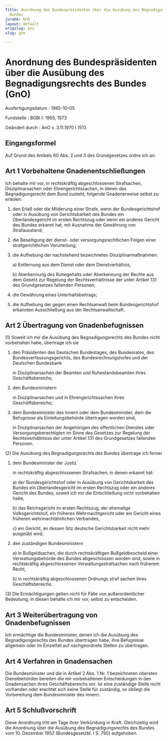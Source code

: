 ```yaml
---
Title: Anordnung des Bundespräsidenten über die Ausübung des Begnadigungsrechts des
  Bundes
jurabk: GnO
layout: default
origslug: gno
slug: gno

---
```


# Anordnung des Bundespräsidenten über die Ausübung des Begnadigungsrechts des Bundes (GnO)

Ausfertigungsdatum
:   1965-10-05

Fundstelle
:   BGBl I: 1965, 1573

Geändert durch
:   AnO v. 3.11.1970 I 1513


## Eingangsformel

Auf Grund des Artikels 60 Abs. 2 und 3 des Grundgesetzes ordne ich an:


## Art 1 Vorbehaltene Gnadenentschließungen

Ich behalte mir vor, in rechtskräftig abgeschlossenen Strafsachen, Disziplinarsachen oder Ehrengerichtssachen, in denen das Begnadigungsrecht dem Bund zusteht, folgende Gnadenerweise selbst zu erteilen:

1.  den Erlaß oder die Milderung einer Strafe, wenn der Bundesgerichtshof oder in Ausübung von Gerichtsbarkeit des Bundes ein Oberlandesgericht im ersten Rechtszug oder wenn ein anderes Gericht des Bundes erkannt hat, mit Ausnahme der Gewährung von Strafausstand;


2.  die Beseitigung der dienst- oder versorgungsrechtlichen Folgen einer strafgerichtlichen Verurteilung;


3.  die Aufhebung der nachstehend bezeichneten Disziplinarmaßnahmen:

    a)  Entfernung aus dem Dienst oder dem Dienstverhältnis,


    b)  Aberkennung des Ruhegehalts oder Aberkennung der Rechte aus dem Gesetz zur Regelung der Rechtsverhältnisse der unter Artikel 131 des Grundgesetzes fallenden Personen;





4.  die Gewährung eines Unterhaltsbeitrags;


5.  die Aufhebung der gegen einen Rechtsanwalt beim Bundesgerichtshof erkannten Ausschließung aus der Rechtsanwaltschaft.





## Art 2 Übertragung von Gnadenbefugnissen

(1) Soweit ich mir die Ausübung des Begnadigungsrechts des Bundes nicht vorbehalten habe, übertrage ich sie

1.  den Präsidenten des Deutschen Bundestages, des Bundesrates, des Bundesverfassungsgerichts, des Bundesrechnungshofes und der Deutschen Bundesbank

    in Disziplinarsachen der Beamten und Ruhestandsbeamten ihres Geschäftsbereichs;


2.  den Bundesministern

    in Disziplinarsachen und in Ehrengerichtssachen ihres Geschäftsbereichs;


3.  dem Bundesminister des Innern oder dem Bundesminister, dem die Befugnisse als Einleitungsbehörde übertragen worden sind,

    in Disziplinarsachen der Angehörigen des öffentlichen Dienstes oder Versorgungsberechtigten im Sinne des Gesetzes zur Regelung der Rechtsverhältnisse der unter Artikel 131 des Grundgesetzes fallenden Personen.




(2) Die Ausübung des Begnadigungsrechts des Bundes übertrage ich ferner

1.  dem Bundesminister der Justiz

    in rechtskräftig abgeschlossenen Strafsachen, in denen erkannt hat:

    a)  der Bundesgerichtshof oder in Ausübung von Gerichtsbarkeit des Bundes ein Oberlandesgericht im ersten Rechtszug oder ein anderes Gericht des Bundes, soweit ich mir die Entschließung nicht vorbehalten habe,


    b)  das Reichsgericht im ersten Rechtszug, der ehemalige Volksgerichtshof, ein früheres Wehrmachtgericht oder ein Gericht eines früheren wehrmachtähnlichen Verbandes,


    c)  ein Gericht, an dessen Sitz deutsche Gerichtsbarkeit nicht mehr ausgeübt wird;





2.  den zuständigen Bundesministern

    a)  in Bußgeldsachen, die durch rechtskräftigen Bußgeldbescheid einer Verwaltungsbehörde des Bundes abgeschlossen worden sind, sowie in rechtskräftig abgeschlossenen Verwaltungsstrafsachen nach früherem Recht,


    b)  in rechtskräftig abgeschlossenen Ordnungs
        straf                         sachen ihres Geschäftsbereichs.







(3) Die Ermächtigungen gelten nicht für Fälle von außerordentlicher Bedeutung; in diesen behalte ich mir vor, selbst zu entscheiden.


## Art 3 Weiterübertragung von Gnadenbefugnissen

Ich ermächtige die Bundesminister, denen ich die Ausübung des Begnadigungsrechts des Bundes übertragen habe, ihre Befugnisse allgemein oder im Einzelfall auf nachgeordnete Stellen zu übertragen.


## Art 4 Verfahren in Gnadensachen

Die Bundesminister und die in Artikel 2 Abs. 1 Nr. 1 bezeichneten obersten Dienstbehörden bereiten die mir vorbehaltenen Entscheidungen in den Gnadensachen ihres Geschäftsbereichs vor. Ist eine zuständige Stelle nicht vorhanden oder erachtet sich keine Stelle für zuständig, so obliegt die Vorbereitung dem Bundesminister des Innern.


## Art 5 Schlußvorschrift

Diese Anordnung tritt am Tage ihrer Verkündung in Kraft. Gleichzeitig wird die Anordnung über die Ausübung des Begnadigungsrechts des Bundes vom 10. Dezember 1952 (Bundesgesetzbl. I S. 790) aufgehoben.

